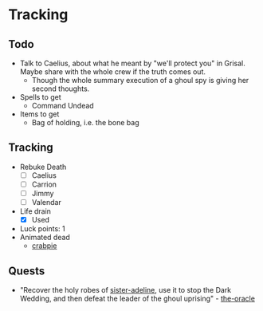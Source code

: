 # Tracking
## Todo

- Talk to Caelius, about what he meant by "we'll protect you" in Grisal. Maybe share with the whole crew if the truth comes out.
	- Though the whole summary execution of a ghoul spy is giving her second thoughts.
- Spells to get
	- Command Undead
- Items to get
	- Bag of holding, i.e. the bone bag
## Tracking

- Rebuke Death
	- [ ] Caelius
	- [ ] Carrion
	- [ ] Jimmy
	- [ ] Valendar
- Life drain
	- [x] Used
- Luck points: 1
- Animated dead
	- [crabpie](npcs/crabpie.md)
## Quests

- "Recover the holy robes of [sister-adeline](npcs/sister-adeline.md), use it to stop the Dark Wedding, and then defeat the leader of the ghoul uprising" - [the-oracle](npcs/the-oracle.md)